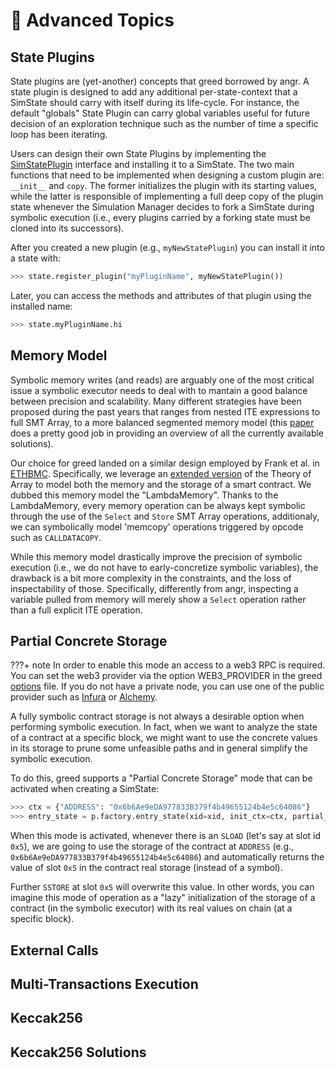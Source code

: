 # 🚀 Advanced Topics


## State Plugins

State plugins are (yet-another) concepts that greed borrowed by angr.
A state plugin is designed to add any additional per-state-context that a SimState should carry with itself during its life-cycle.
For instance, the default "globals" State Plugin can carry global variables useful for future decision of an exploration technique such as the number of time a specific loop has been iterating.

Users can design their own State Plugins by implementing the [SimStatePlugin](https://github.com/ucsb-seclab/greed/blob/main/greed/state_plugins/plugin.py) interface and installing it to a SimState.
The two main functions that need to be implemented when designing a custom plugin are: `__init__` and `copy`.
The former initializes the plugin with its starting values, while the latter is responsible of implementing a full deep copy of the plugin state whenever the Simulation Manager decides to fork a SimState during symbolic execution (i.e., every plugins carried by a forking state must be cloned into its successors).

After you created a new plugin (e.g., `myNewStatePlugin`) you can install it into a state with:

```python
>>> state.register_plugin("myPluginName", myNewStatePlugin())
```

Later, you can access the methods and attributes of that plugin using the installed name:

```python
>>> state.myPluginName.hi
```

## Memory Model

Symbolic memory writes (and reads) are arguably one of the most critical issue a symbolic executor needs to deal with to mantain a good balance between precision and scalability.
Many different strategies have been proposed during the past years that ranges from nested ITE expressions to full SMT Array, to a more balanced segmented memory model (this [paper](https://www.diag.uniroma1.it/~delia/papers/svtr19.pdf) does a pretty good job in providing an overview of all the currently available solutions).

Our choice for greed landed on a similar design employed by Frank et al. in [ETHBMC](https://www.usenix.org/system/files/sec20fall_frank_prepub_0.pdf). Specifically, we leverage an [extended version](https://llbmc.org/files/papers/VSTTE13.pdf) of the Theory of Array to model both the memory and the storage of a smart contract. We dubbed this memory model the "LambdaMemory".
Thanks to the LambdaMemory, every memory operation can be always kept symbolic through the use of the `Select` and `Store` SMT Array operations, additionaly, we can symbolically model 'memcopy' operations triggered by opcode such as `CALLDATACOPY`.

While this memory model drastically improve the precision of symbolic execution (i.e., we do not have to early-concretize symbolic variables), the drawback is a bit more complexity in the constraints, and the loss of inspectability of those.
Specifically, differently from angr, inspecting a variable pulled from memory will merely show a `Select` operation rather than a full explicit ITE operation.

## Partial Concrete Storage

???+ note
       In order to enable this mode an access to a web3 RPC is required. You can set the web3 provider via the option WEB3_PROVIDER in the greed [options](https://github.com/ucsb-seclab/greed/blob/main/greed/options.py#L12) file.
       If you do not have a private node, you can use one of the public provider such as [Infura](https://www.infura.io/) or [Alchemy](https://www.alchemy.com/).

A fully symbolic contract storage is not always a desirable option when performing symbolic execution.
In fact, when we want to analyze the state of a contract at a specific block, we might want to use the concrete values in its storage to prune some unfeasible paths and in general simplify the symbolic execution.

To do this, greed supports a "Partial Concrete Storage" mode that can be activated when creating a SimState:

```python
>>> ctx = {"ADDRESS": "0x6b6Ae9eDA977833B379f4b49655124b4e5c64086"}
>>> entry_state = p.factory.entry_state(xid=xid, init_ctx=ctx, partial_concrete_storage=True)
```

When this mode is activated, whenever there is an `SLOAD` (let's say at slot id `0x5`), we are going to use the storage of the contract at `ADDRESS` (e.g., `0x6b6Ae9eDA977833B379f4b49655124b4e5c64086`) and automatically returns the value of slot `0x5` in the contract real storage (instead of a symbol).

Further `SSTORE` at slot `0x5` will overwrite this value. In other words, you can imagine this mode of operation as a "lazy" initialization of the storage of a contract (in the symbolic executor) with its real values on chain (at a specific block).




## External Calls

## Multi-Transactions Execution

## Keccak256

## Keccak256 Solutions






